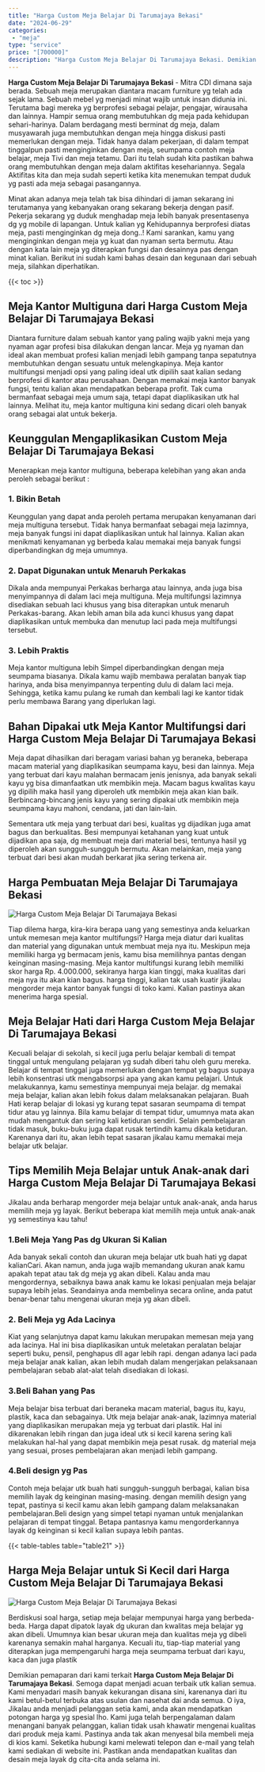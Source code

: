 ```yaml
---
title: "Harga Custom Meja Belajar Di Tarumajaya Bekasi"
date: "2024-06-29"
categories:
 - "meja"
type: "service"
price: "[700000]"
description: "Harga Custom Meja Belajar Di Tarumajaya Bekasi. Demikian pemaparan dari kami terkait **Harga Custom Meja Belajar Di Tarumajaya Bekasi**. Semoga dapat menjadi..."
---
```


**Harga Custom Meja Belajar Di Tarumajaya Bekasi** - Mitra CDI dimana saja berada. Sebuah meja merupakan diantara macam furniture yg telah ada sejak lama. Sebuah mebel yg menjadi minat wajib untuk insan didunia ini. Terutama bagi mereka yg berprofesi sebagai pelajar, pengajar, wirausaha dan lainnya. Hampir semua orang membutuhkan dg meja pada kehidupan sehari-harinya. Dalam berdagang mesti berminat dg meja, dalam musyawarah juga membutuhkan dengan meja hingga diskusi pasti memerlukan dengan meja. Tidak hanya dalam pekerjaan, di dalam tempat tinggalpun pasti menginginkan dengan meja, seumpama contoh meja belajar, meja Tivi dan meja tetamu. Dari itu telah sudah kita pastikan bahwa orang membutuhkan dengan meja dalam aktifitas kesehariannya. Segala Aktifitas kita dan meja sudah seperti ketika kita menemukan tempat duduk yg pasti ada meja sebagai pasangannya.

Minat akan adanya meja telah tak bisa dihindari di jaman sekarang ini terutamanya yang kebanyakan orang sekarang bekerja dengan pasif. Pekerja sekarang yg duduk menghadap meja lebih banyak presentasenya dg yg mobile di lapangan. Untuk kalian yg Kehidupannya berprofesi diatas meja, pasti menginginkan dg meja dong..! Kami sarankan, kamu yang menginginkan dengan meja yg kuat dan nyaman serta bermutu. Atau dengan kata lain meja yg diterapkan fungsi dan desainnya pas dengan minat kalian. Berikut ini sudah kami bahas desain dan kegunaan dari sebuah meja, silahkan diperhatikan.

{{< toc >}}

## Meja Kantor Multiguna dari Harga Custom Meja Belajar Di Tarumajaya Bekasi

Diantara furniture dalam sebuah kantor yang paling wajib yakni meja yang nyaman agar profesi bisa dilakukan dengan lancar. Meja yg nyaman dan ideal akan membuat profesi kalian menjadi lebih gampang tanpa sepatutnya membutuhkan dengan sesuatu untuk melengkapinya. Meja kantor multifungsi menjadi opsi yang paling ideal utk dipilih saat kalian sedang berprofesi di kantor atau perusahaan. Dengan memakai meja kantor banyak fungsi, tentu kalian akan mendapatkan beberapa profit. Tak cuma bermanfaat sebagai meja umum saja, tetapi dapat diaplikasikan utk hal lainnya. Melihat itu, meja kantor multiguna kini sedang dicari oleh banyak orang sebagai alat untuk bekerja.

## Keunggulan Mengaplikasikan Custom Meja Belajar Di Tarumajaya Bekasi

Menerapkan meja kantor multiguna, beberapa kelebihan yang akan anda peroleh sebagai berikut :

### 1\. Bikin Betah

Keunggulan yang dapat anda peroleh pertama merupakan kenyamanan dari meja multiguna tersebut. Tidak hanya bermanfaat sebagai meja lazimnya, meja banyak fungsi ini dapat diaplikasikan untuk hal lainnya. Kalian akan menikmati kenyamanan yg berbeda kalau memakai meja banyak fungsi diperbandingkan dg meja umumnya.

### 2\. Dapat Digunakan untuk Menaruh Perkakas

Dikala anda mempunyai Perkakas berharga atau lainnya, anda juga bisa menyimpannya di dalam laci meja multiguna. Meja multifungsi lazimnya disediakan sebuah laci khusus yang bisa diterapkan untuk menaruh Perkakas-barang. Akan lebih aman bila ada kunci khusus yang dapat diaplikasikan untuk membuka dan menutup laci pada meja multifungsi tersebut.

### 3\. Lebih Praktis

Meja kantor multiguna lebih Simpel diperbandingkan dengan meja seumpama biasanya. Dikala kamu wajib membawa peralatan banyak tiap harinya, anda bisa menyimpannya terpenting dulu di dalam laci meja. Sehingga, ketika kamu pulang ke rumah dan kembali lagi ke kantor tidak perlu membawa Barang yang diperlukan lagi.

## Bahan Dipakai utk Meja Kantor Multifungsi dari Harga Custom Meja Belajar Di Tarumajaya Bekasi

Meja dapat dihasilkan dari beragam variasi bahan yg beraneka, beberapa macam material yang diaplikasikan seumpama kayu, besi dan lainnya. Meja yang terbuat dari kayu malahan bermacam jenis jenisnya, ada banyak sekali kayu yg bisa dimanfaatkan utk membikin meja. Macam bagus kwalitas kayu yg dipilih maka hasil yang diperoleh utk membikin meja akan kian baik. Berbincang-bincang jenis kayu yang sering dipakai utk membikin meja seumpama kayu mahoni, cendana, jati dan lain-lain.

Sementara utk meja yang terbuat dari besi, kualitas yg dijadikan juga amat bagus dan berkualitas. Besi mempunyai ketahanan yang kuat untuk dijadikan apa saja, dg membuat meja dari material besi, tentunya hasil yg diperoleh akan sungguh-sungguh bermutu. Akan melainkan, meja yang terbuat dari besi akan mudah berkarat jika sering terkena air.

## Harga Pembuatan Meja Belajar Di Tarumajaya Bekasi

![Harga Custom Meja Belajar Di Tarumajaya Bekasi](/images/meja/meja-dewasa-012.jpg)

Tiap dilema harga, kira-kira berapa uang yang semestinya anda keluarkan untuk memesan meja kantor multifungsi? Harga meja diatur dari kualitas dan material yang digunakan untuk membuat meja nya itu. Meskipun meja memiliki harga yg bermacam jenis, kamu bisa memilihnya pantas dengan keinginan masing-masing. Meja kantor multifungsi kurang lebih memiliki skor harga Rp. 4.000.000, sekiranya harga kian tinggi, maka kualitas dari meja nya itu akan kian bagus. harga tinggi, kalian tak usah kuatir jikalau mengorder meja kantor banyak fungsi di toko kami. Kalian pastinya akan menerima harga spesial.

## Meja Belajar Hati dari Harga Custom Meja Belajar Di Tarumajaya Bekasi

Kecuali belajar di sekolah, si kecil juga perlu belajar kembali di tempat tinggal untuk mengulang pelajaran yg sudah diberi tahu oleh guru mereka. Belajar di tempat tinggal juga memerlukan dengan tempat yg bagus supaya lebih konsentrasi utk mengabsorpsi apa yang akan kamu pelajari. Untuk melakukannya, kamu semestinya mempunyai meja belajar. dg memakai meja belajar, kalian akan lebih fokus dalam melaksanakan pelajaran. Buah Hati kerap belajar di lokasi yg kurang tepat sasaran seumpama di tempat tidur atau yg lainnya. Bila kamu belajar di tempat tidur, umumnya mata akan mudah mengantuk dan sering kali ketiduran sendiri. Selain pembelajaran tidak masuk, buku-buku juga dapat rusak tertindih kamu dikala ketiduran. Karenanya dari itu, akan lebih tepat sasaran jikalau kamu memakai meja belajar utk belajar.

## Tips Memilih Meja Belajar untuk Anak-anak dari Harga Custom Meja Belajar Di Tarumajaya Bekasi

Jikalau anda berharap mengorder meja belajar untuk anak-anak, anda harus memilih meja yg layak. Berikut beberapa kiat memilih meja untuk anak-anak yg semestinya kau tahu!

### 1.Beli Meja Yang Pas dg Ukuran Si Kalian

Ada banyak sekali contoh dan ukuran meja belajar utk buah hati yg dapat kalianCari. Akan namun, anda juga wajib memandang ukuran anak kamu apakah tepat atau tak dg meja yg akan dibeli. Kalau anda mau mengordernya, sebaiknya bawa anak kamu ke lokasi penjualan meja belajar supaya lebih jelas. Seandainya anda membelinya secara online, anda patut benar-benar tahu mengenai ukuran meja yg akan dibeli.

### 2\. Beli Meja yg Ada Lacinya

Kiat yang selanjutnya dapat kamu lakukan merupakan memesan meja yang ada lacinya. Hal ini bisa diaplikasikan untuk meletakan peralatan belajar seperti buku, pensil, penghapus dll agar lebih rapi. dengan adanya laci pada meja belajar anak kalian, akan lebih mudah dalam mengerjakan pelaksanaan pembelajaran sebab alat-alat telah disediakan di lokasi.

### 3.Beli Bahan yang Pas

Meja belajar bisa terbuat dari beraneka macam material, bagus itu, kayu, plastik, kaca dan sebagainya. Utk meja belajar anak-anak, lazimnya material yang diaplikasikan merupakan meja yg terbuat dari plastik. Hal ini dikarenakan lebih ringan dan juga ideal utk si kecil karena sering kali melakukan hal-hal yang dapat membikin meja pesat rusak. dg material meja yang sesuai, proses pembelajaran akan menjadi lebih gampang.

### 4.Beli design yg Pas

Contoh meja belajar utk buah hati sungguh-sungguh berbagai, kalian bisa memilih layak dg keinginan masing-masing. dengan memilih design yang tepat, pastinya si kecil kamu akan lebih gampang dalam melaksanakan pembelajaran.Beli design yang simpel tetapi nyaman untuk menjalankan pelajaran di tempat tinggal. Betapa pantasnya kamu mengorderkannya layak dg keinginan si kecil kalian supaya lebih pantas.

{{< table-tables table="table21" >}}

## Harga Meja Belajar untuk Si Kecil dari Harga Custom Meja Belajar Di Tarumajaya Bekasi

![Harga Custom Meja Belajar Di Tarumajaya Bekasi](/images/meja/meja-anak-004.jpg)

Berdiskusi soal harga, setiap meja belajar mempunyai harga yang berbeda-beda. Harga dapat dipatok layak dg ukuran dan kwalitas meja belajar yg akan dibeli. Umumnya kian besar ukuran meja dan kualitas meja yg dibeli karenanya semakin mahal harganya. Kecuali itu, tiap-tiap material yang diterapkan juga mempengaruhi harga meja seumpama terbuat dari kayu, kaca dan juga plastik

Demikian pemaparan dari kami terkait **Harga Custom Meja Belajar Di Tarumajaya Bekasi**. Semoga dapat menjadi acuan terbaik utk kalian semua. Kami menyadari masih banyak kekurangan disana sini, karenanya dari itu kami betul-betul terbuka atas usulan dan nasehat dai anda semua. O iya, Jikalau anda menjadi pelanggan setia kami, anda akan mendapatkan potongan harga yg spesial lho. Kami juga telah berpengalaman dalam menangani banyak pelanggan, kalian tidak usah khawatir mengenai kualitas dari produk meja kami. Pastinya anda tak akan menyesal bila membeli meja di kios kami. Seketika hubungi kami melewati telepon dan e-mail yang telah kami sediakan di website ini. Pastikan anda mendapatkan kualitas dan desain meja layak dg cita-cita anda selama ini.
